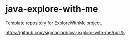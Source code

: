 # java-explore-with-me
Template repository for ExploreWithMe project.

https://github.com/sigmaclap/java-explore-with-me/pull/5
